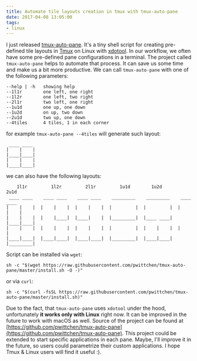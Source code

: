 ```yaml
---
title: Automate tile layouts creation in tmux with tmux-auto-pane
date: 2017-04-08 13:05:00
tags:
- linux
---
```


I just released [tmux-auto-pane](https://github.com/pwittchen/tmux-auto-pane). It's a tiny shell script for creating pre-defined tile layouts in [Tmux](https://tmux.github.io/) on Linux with [xdotool](http://www.semicomplete.com/projects/xdotool). In our workflow, we often have some pre-defined pane configurations in a terminal. The project called `tmux-auto-pane` helps to automate that process. It can save us some time and make us a bit more productive. We can call `tmux-auto-pane` with one of the following parameters:

```
--help | -h   showing help
--1l1r        one left, one right
--1l2r        one left, two right
--2l1r        two left, one right
--1u1d        one up, one down
--1u2d        on up, two down
--2u1d        two up, one down
--4tiles      4 tiles, 1 in each corner
```

for example `tmux-auto-pane --4tiles` will generate such layout:

```
 ____ ____
|    |    |
|____|____|
|    |    |
|____|____|
```

we can also have the following layouts:

```
    1l1r         1l2r         2l1r         1u1d        1u2d         2u1d
 ____ ____    ____ ____    ____ ____    _________    _________    ____ ____
|    |    |  |    |    |  |    |    |  |         |  |         |  |    |    |
|    |    |  |    |____|  |____|    |  |_________|  |____ ____|  |____|____|
|    |    |  |    |    |  |    |    |  |         |  |    |    |  |         |
|____|____|  |____|____|  |____|____|  |_________|  |____|____|  |_________|
```

Script can be installed via `wget`:

```
sh -c "$(wget https://raw.githubusercontent.com/pwittchen/tmux-auto-pane/master/install.sh -O -)"
```

or via `curl`:

```
sh -c "$(curl -fsSL https://raw.githubusercontent.com/pwittchen/tmux-auto-pane/master/install.sh)"
```

Due to the fact, that `tmux-auto-pane` uses `xdotool` under the hood, unfortunately **it works only with Linux** right now. It can be improved in the future to work with macOS as well. Source of the project can be found at [https://github.com/pwittchen/tmux-auto-pane](https://github.com/pwittchen/tmux-auto-pane). This project could be extended to start specific applications in each pane. Maybe, I'll improve it in the future, so users could parametrize their custom applications. I hope Tmux & Linux users will find it useful :).
